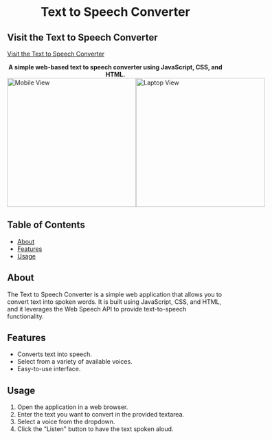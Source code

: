 <h1 align="center">Text to Speech Converter</h1>

## Visit the Text to Speech Converter
<a href="https://almog-arazi.github.io/text-to-speech/">Visit the Text to Speech Converter</a>

<div align="center">
  <strong>A simple web-based text to speech converter using JavaScript, CSS, and HTML.</strong>
</div>


<div style="display: flex; justify-content: space-around;">
  <img src="https://github.com/user-attachments/assets/1bed6c4a-f7eb-4e8d-97ce-07a51d1d5a36" alt="Mobile View" width="300">
  <img src="https://github.com/user-attachments/assets/fa9c1a3c-a5c9-451b-b656-cd5eb2f51b5c" alt="Laptop View" width="300">
</div>

## Table of Contents
- [About](#about)
- [Features](#features)
- [Usage](#usage)


## About
The Text to Speech Converter is a simple web application that allows you to convert text into spoken words. It is built using JavaScript, CSS, and HTML, and it leverages the Web Speech API to provide text-to-speech functionality.

## Features
- Converts text into speech.
- Select from a variety of available voices.
- Easy-to-use interface.

## Usage
1. Open the application in a web browser.
2. Enter the text you want to convert in the provided textarea.
3. Select a voice from the dropdown.
4. Click the "Listen" button to have the text spoken aloud.


